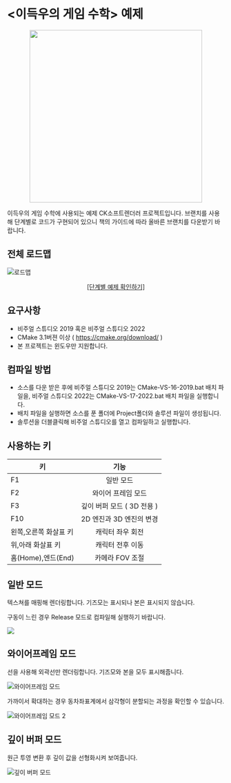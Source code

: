 # <이득우의 게임 수학> 예제
<p align="center">
<a href="https://www.onlybook.co.kr/entry/gamemath"><img src="https://github.com/onlybooks/gamemath/blob/main/Document/책그림.jpg" align="center" width="400px" ></a>
</p>
  
이득우의 게임 수학에 사용되는 예제 CK소프트렌더러 프로젝트입니다. 
브랜치를 사용해 단계별로 코드가 구현되어 있으니 책의 가이드에 따라 올바른 브랜치를 다운받기 바랍니다. 

## 전체 로드맵
![로드맵](https://github.com/onlybooks/gamemath/blob/main/Document/로드맵.png "로드맵")

<p align="center">
<a href="https://ideugu.notion.site/05b87813fe644590bf0a09d5e7030909"> [단계별 예제 확인하기] <a>
</p>
  
## 요구사항
- 비주얼 스튜디오 2019 혹은 비주얼 스튜디오 2022
- CMake 3.1버젼 이상 ( https://cmake.org/download/ ) 
- 본 프로젝트는 윈도우만 지원합니다. 

## 컴파일 방법
- 소스를 다운 받은 후에 비주얼 스튜디오 2019는 CMake-VS-16-2019.bat 배치 파일을, 비주얼 스튜디오 2022는 CMake-VS-17-2022.bat 배치 파일을 실행합니다. 
- 배치 파일을 실행하면 소스를 푼 폴더에 Project폴더와 솔루션 파일이 생성됩니다. 
- 솔루션을 더블클릭해 비주얼 스튜디오를 열고 컴파일하고 실행합니다. 

## 사용하는 키 
| 키            | 기능           |
| ------------- |:-------------:|
| F1  | 일반 모드 |
| F2  | 와이어 프레임 모드 |
| F3  | 깊이 버퍼 모드 ( 3D 전용 ) |
| F10 | 2D 엔진과 3D 엔진의 변경 |
| 왼쪽,오른쪽 화살표 키 | 캐릭터 좌우 회전 |
| 위,아래 화살표 키 | 캐릭터 전후 이동 |
| 홈(Home),엔드(End) | 카메라 FOV 조절 |

## 일반 모드
텍스쳐를 매핑해 렌더링합니다. 기즈모는 표시되나 본은 표시되지 않습니다. 

구동이 느린 경우 Release 모드로 컴파일해 실행하기 바랍니다.

<img src="https://github.com/onlybooks/gamemath/blob/main/Document/Samples/17-3c.gif">

## 와이어프레임 모드
선을 사용해 외곽선만 렌더링합니다. 기즈모와 본을 모두 표시해줍니다. 

![와이어프레임 모드](https://github.com/onlybooks/gamemath/blob/main/Document/Wireframe1.png "와이어프레임 모드")

가까이서 확대하는 경우 동차좌표계에서 삼각형이 분할되는 과정을 확인할 수 있습니다. 

![와이어프레임 모드 2](https://github.com/onlybooks/gamemath/blob/main/Document/Wireframe2.png "와이어프레임 모드 2")

## 깊이 버퍼 모드
원근 투영 변환 후 깊이 값을 선형화시켜 보여줍니다.  

![깊이 버퍼 모드](https://github.com/onlybooks/gamemath/blob/main/Document/Depth.png "깊이버퍼 모드")

